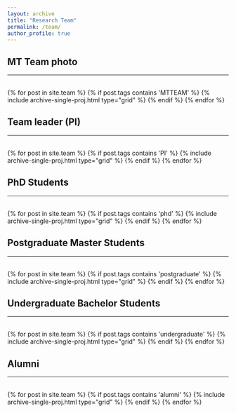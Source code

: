 ```yaml
---
layout: archive
title: "Research Team"
permalink: /team/
author_profile: true
---
```


<hr-bold>
<h2>MT Team photo</h2>
<hr><br>
<div class="grid">
<div class="wrapper">
  {% for post in site.team %}
    {% if post.tags contains 'MTTEAM' %}
      {% include archive-single-proj.html type="grid" %}
    {% endif %}
  {% endfor %}
</div>
</div>

<hr-bold>
<h2>Team leader (PI)</h2>
<hr><br>
<div class="grid">
<div class="wrapper">
  {% for post in site.team %}
    {% if post.tags contains 'PI' %}
      {% include archive-single-proj.html type="grid" %}
    {% endif %}
  {% endfor %}
</div>
</div>

<hr-bold>
<h2>PhD Students</h2>
<hr><br>
<div class="grid">
<div class="wrapper">
  {% for post in site.team %}
    {% if post.tags contains 'phd' %}
        {% include archive-single-proj.html type="grid" %}
    {% endif %}
  {% endfor %}
</div>
</div>
  
<hr-bold>
<h2>Postgraduate Master Students</h2>
<hr><br>
<div class="grid">
<div class="wrapper">
  {% for post in site.team %}
    {% if post.tags contains 'postgraduate' %}
      {% include archive-single-proj.html type="grid" %}
    {% endif %}
  {% endfor %}
</div>
</div>  
  
<hr-bold>
<h2>Undergraduate Bachelor Students</h2>
<hr><br>
<div class="grid">
<div class="wrapper">
  {% for post in site.team %}
    {% if post.tags contains 'undergraduate' %}
      {% include archive-single-proj.html type="grid" %}
    {% endif %}
  {% endfor %}
</div>
</div>

<hr-bold>
<h2>Alumni</h2>
<hr><br>
<div class="grid">
<div class="wrapper">
  {% for post in site.team %}
    {% if post.tags contains 'alumni' %}
      {% include archive-single-proj.html type="grid" %}
    {% endif %}
  {% endfor %}
</div>
</div>
